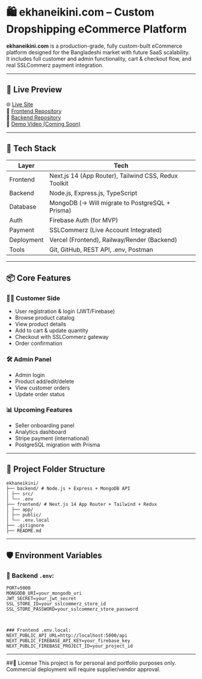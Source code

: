 # 🛍️ ekhaneikini.com – Custom Dropshipping eCommerce Platform

**ekhaneikini.com** is a production-grade, fully custom-built eCommerce platform designed for the Bangladeshi market with future SaaS scalability.  
It includes full customer and admin functionality, cart & checkout flow, and real SSLCommerz payment integration.

---

## 🚀 Live Preview

🌐 [Live Site](https://www.ekhaneikini.com)  
📂 [Frontend Repository](./frontend)  
📂 [Backend Repository](./backend)  
🎥 [Demo Video (Coming Soon)](#)

---

## 🔧 Tech Stack

| Layer      | Tech                                                 |
| ---------- | ---------------------------------------------------- |
| Frontend   | Next.js 14 (App Router), Tailwind CSS, Redux Toolkit |
| Backend    | Node.js, Express.js, TypeScript                      |
| Database   | MongoDB (→ Will migrate to PostgreSQL + Prisma)      |
| Auth       | Firebase Auth (for MVP)                              |
| Payment    | SSLCommerz (Live Account Integrated)                 |
| Deployment | Vercel (Frontend), Railway/Render (Backend)          |
| Tools      | Git, GitHub, REST API, .env, Postman                 |

---

## 📦 Core Features

### 👨‍💼 Customer Side

- User registration & login (JWT/Firebase)
- Browse product catalog
- View product details
- Add to cart & update quantity
- Checkout with SSLCommerz gateway
- Order confirmation

### 🛠️ Admin Panel

- Admin login
- Product add/edit/delete
- View customer orders
- Update order status

### 📊 Upcoming Features

- Seller onboarding panel
- Analytics dashboard
- Stripe payment (international)
- PostgreSQL migration with Prisma

---

## 🧱 Project Folder Structure

```
ekhaneikini/
├── backend/ # Node.js + Express + MongoDB API
│ ├── src/
│ └── .env
├── frontend/ # Next.js 14 App Router + Tailwind + Redux
│ ├── app/
│ ├── public/
│ └── .env.local
├── .gitignore
├── README.md

```

---

## 🛡️ Environment Variables

### 🔐 Backend `.env`:

```env
PORT=5000
MONGODB_URI=your_mongodb_uri
JWT_SECRET=your_jwt_secret
SSL_STORE_ID=your_sslcommerz_store_id
SSL_STORE_PASSWORD=your_sslcommerz_store_password



### Frontend .env.local:
NEXT_PUBLIC_API_URL=http://localhost:5000/api
NEXT_PUBLIC_FIREBASE_API_KEY=your_firebase_key
NEXT_PUBLIC_FIREBASE_PROJECT_ID=your_project_id

```

---

##📜 License
This project is for personal and portfolio purposes only. Commercial deployment will require supplier/vendor approval.
